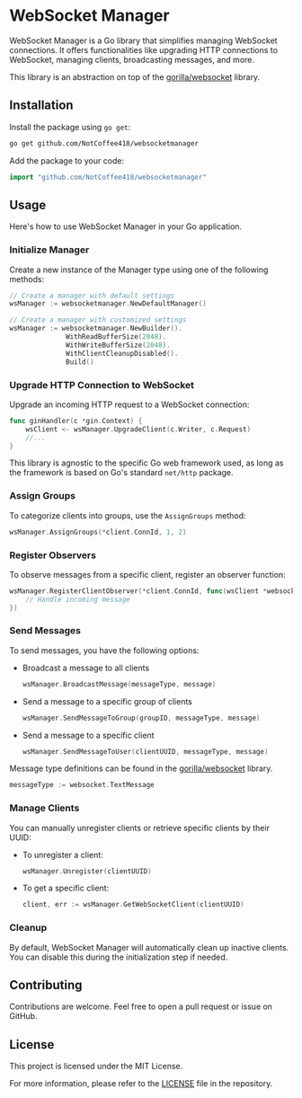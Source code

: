 # WebSocket Manager

WebSocket Manager is a Go library that simplifies managing WebSocket connections. It offers functionalities like upgrading HTTP connections to WebSocket, managing clients, broadcasting messages, and more.

This library is an abstraction on top of the [gorilla/websocket](https://github.com/gorilla/websocket) library.

## Installation

Install the package using `go get`:

```bash
go get github.com/NotCoffee418/websocketmanager
```

Add the package to your code:

```go
import "github.com/NotCoffee418/websocketmanager"
```

## Usage

Here's how to use WebSocket Manager in your Go application.

### Initialize Manager

Create a new instance of the Manager type using one of the following methods:

```go
// Create a manager with default settings
wsManager := websocketmanager.NewDefaultManager()

// Create a manager with customized settings
wsManager := websocketmanager.NewBuilder().
              WithReadBufferSize(2048).
              WithWriteBufferSize(2048).
              WithClientCleanupDisabled().
              Build()
```

### Upgrade HTTP Connection to WebSocket

Upgrade an incoming HTTP request to a WebSocket connection:

```go
func ginHandler(c *gin.Context) {
	wsClient <- wsManager.UpgradeClient(c.Writer, c.Request)
	//...
}
```
This library is agnostic to the specific Go web framework used, as long as the framework is based on Go's standard `net/http` package.

### Assign Groups

To categorize clients into groups, use the `AssignGroups` method:

```go
wsManager.AssignGroups(*client.ConnId, 1, 2)
```

### Register Observers

To observe messages from a specific client, register an observer function:

```go
wsManager.RegisterClientObserver(*client.ConnId, func(wsClient *websocketmanager.Client, messageType int, message []byte) {
    // Handle incoming message
})
```

### Send Messages

To send messages, you have the following options:

- Broadcast a message to all clients
  ```go
  wsManager.BroadcastMessage(messageType, message)
  ```

- Send a message to a specific group of clients
  ```go
  wsManager.SendMessageToGroup(groupID, messageType, message)
  ```

- Send a message to a specific client
  ```go
  wsManager.SendMessageToUser(clientUUID, messageType, message)
  ```

Message type definitions can be found in the [gorilla/websocket](https://github.com/gorilla/websocket/blob/666c197fc9157896b57515c3a3326c3f8c8319fe/conn.go#L63) library.
```go
messageType := websocket.TextMessage
```

### Manage Clients

You can manually unregister clients or retrieve specific clients by their UUID:

- To unregister a client:
  ```go
  wsManager.Unregister(clientUUID)
  ```

- To get a specific client:
  ```go
  client, err := wsManager.GetWebSocketClient(clientUUID)
  ```

### Cleanup

By default, WebSocket Manager will automatically clean up inactive clients. You can disable this during the initialization step if needed.

## Contributing

Contributions are welcome. Feel free to open a pull request or issue on GitHub.

## License

This project is licensed under the MIT License.

For more information, please refer to the [LICENSE](LICENSE) file in the repository.
